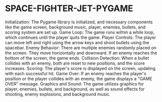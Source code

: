 # SPACE-FIGHTER-JET-PYGAME
Initialization: The Pygame library is initialized, and necessary components like the game screen, background music, player, enemies, bullets, and scoring system are set up.
Game Loop: The game runs within a while loop, which continues until the player quits the game.
Player Controls: The player can move left and right using the arrow keys and shoot bullets using the spacebar.
Enemy Behavior: There are multiple enemies randomly placed on the screen. They move horizontally and downward. If an enemy reaches the bottom of the screen, the game ends.
Collision Detection: When a bullet collides with an enemy, both are reset to new positions, and the score increases.
Scoring: The player's score is displayed on the screen, updating with each successful hit.
Game Over: If an enemy reaches the player's position or the player collides with an enemy, the game displays a "GAME OVER" message.
Graphics and Sound: The game utilizes graphics for player, enemies, bullets, and background, as well as sound effects for shooting, enemy explosions, and background music.

